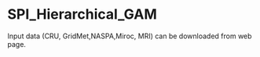 # SPI_Hierarchical_GAM

Input data (CRU, GridMet,NASPA,Miroc, MRI) can be downloaded from web page.
